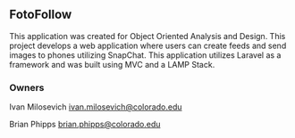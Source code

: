 ## FotoFollow

This application was created for Object Oriented Analysis and Design. This project develops a web application where users can create feeds and send images to phones utilizing SnapChat. This application utilizes Laravel as a framework and was built using MVC and a LAMP Stack. 

### Owners
Ivan Milosevich
ivan.milosevich@colorado.edu

Brian Phipps
brian.phipps@colorado.edu
